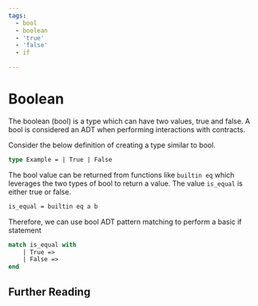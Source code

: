 ```yaml
---
tags:
  - bool
  - boolean
  - 'true'
  - 'false'
  - if

---
```


# Boolean

The boolean (bool) is a type which can have two values, true and false. A bool is considered an ADT when performing interactions with contracts.

Consider the below definition of creating a type similar to bool.

```ocaml
type Example = | True | False
```

The bool value can be returned from functions like ```builtin eq``` which leverages the two types of bool to return a value. The value ```is_equal``` is either true or false. 

```ocaml
is_equal = builtin eq a b
```

Therefore, we can use bool ADT pattern matching to perform a basic if statement

```ocaml
match is_equal with
    | True =>
    | False =>
end
```

## Further Reading
